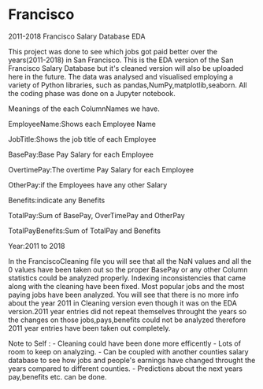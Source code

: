 # Francisco
2011-2018 Francisco Salary Database EDA

This project was done to see which jobs got paid better over the years(2011-2018) in San Francisco.
This is the EDA version of the San Francisco Salary Database but it's cleaned version will also be uploaded here in the future.
The data was analysed and visualised employing a variety of Python libraries, such as pandas,NumPy,matplotlib,seaborn. 
All the coding phase was done on a Jupyter notebook. 

Meanings of the each ColumnNames we have.

EmployeeName:Shows each Employee Name

JobTitle:Shows the job title of each Employee

BasePay:Base Pay Salary for each Employee

OvertimePay:The overtime Pay Salary for each Employee

OtherPay:if the Employees have any other Salary

Benefits:indicate any Benefits

TotalPay:Sum of BasePay, OverTimePay and OtherPay

TotalPayBenefits:Sum of TotalPay and Benefits

Year:2011 to 2018

In the FranciscoCleaning file you will see that all the NaN values and all the 0 values have been taken out so the proper BasePay or any other Column statistics could be analyzed properly.
Indexing inconsistencies that came along with the cleaning have been fixed.
Most popular jobs and the most paying jobs have been analyzed.
You will see that there is no more info about the year 2011 in Cleaning version even though it was on the EDA version.2011 year entries did not repeat themselves throught the years so the changes on those jobs,pays,benefits could not be analyzed therefore 2011 year entries have been taken out completely.

Note to Self : - Cleaning could have been done more efficently
               - Lots of room to keep on analyzing.
               - Can be coupled with another counties salary database to see how jobs and people's earnings have changed throught the years compared to different counties.
               - Predictions about the next years pay,benefits etc. can be done.
